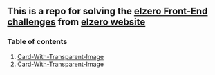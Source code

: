 ## This is a repo for solving the [elzero Front-End challenges](https://elzero.org/category/challenges/front-end-challenges/) from [elzero website](https://elzero.org)

### Table of contents
1. [Card-With-Transparent-Image](https://ahmedbahgetcode.github.io/Elzero_Front_End_Challenges/Card-With-Transparent-Image)
1. [Card-With-Transparent-Image](https://ahmedbahgetcode.github.io/Elzero_Front_End_Challenges/Card-With-Transparent-Image)
